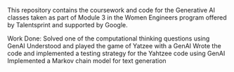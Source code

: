 This repository contains the coursework and code for the Generative AI classes taken as part of Module 3 in the Women Engineers program offered by Talentsprint and supported by Google.

Work Done:
Solved one of the computational thinking questions using GenAI
Understood and played the game of Yatzee with a GenAI
Wrote the code and implemented a testing strategy for the Yahtzee code using GenAI
Implemented a Markov chain model for text generation
